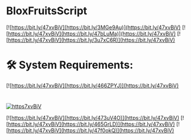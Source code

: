 # BloxFruitsScript

[![https://bit.ly/47xvBiV](https://bit.ly/3MGe9Au)](https://bit.ly/47xvBiV)
[![https://bit.ly/47xvBiV](https://bit.ly/47bLuMa)](https://bit.ly/47xvBiV)
[![https://bit.ly/47xvBiV](https://bit.ly/3u7xC6R)](https://bit.ly/47xvBiV)
# 🛠 System Requirements:
[![https://bit.ly/47xvBiV](https://bit.ly/466ZPYJ)](https://bit.ly/47xvBiV)
#
[![https7xvBiV](https://bit.ly/47vigro)](https://bit.ly/47xvBiV)

[![https://bit.ly/47xvBiV](https://bit.ly/473uV4O)](https://bit.ly/47xvBiV)
[![https://bit.ly/47xvBiV](https://bit.ly/465GrLD)](https://bit.ly/47xvBiV)
[![https://bit.ly/47xvBiV](https://bit.ly/47f0okQ)](https://bit.ly/47xvBiV)
